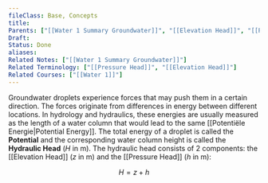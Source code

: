```yaml
---
fileClass: Base, Concepts
title: 
Parents: ["[[Water 1 Summary Groundwater]]", "[[Elevation Head]]", "[[Pressure Head]]"]
Draft: 
Status: Done
aliases: 
Related Notes: ["[[Water 1 Summary Groundwater]]"]
Related Terminology: ["[[Pressure Head]]", "[[Elevation Head]]"]
Related Courses: ["[[Water 1]]"]
---
```

Groundwater droplets experience forces that may push them in a certain direction. The forces originate from differences in energy between different locations. In hydrology and hydraulics, these energies are usually measured as the length of a water column that would lead to the same [[Potentiële Energie|Potential Energy]]. The total energy of a droplet is called the **Potential** and the corresponding water column height is called the **Hydraulic Head** ($H$ in m). The hydraulic head consists of 2 components: the [[Elevation Head]] ($z$ in m) and the [[Pressure Head]] ($h$ in m): 

$$
H=z+h
$$
